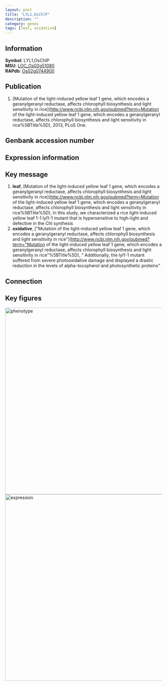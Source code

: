 ```yaml
---
layout: post
title: "LYL1,OsChlP"
description: ""
category: genes
tags: [leaf, oxidative]
---
```


## Information
__Symbol__: LYL1,OsChlP  
__MSU__: [LOC_Os02g51080](http://rice.plantbiology.msu.edu/cgi-bin/ORF_infopage.cgi?orf=LOC_Os02g51080)  
__RAPdb__: [Os02g0744900](http://rapdb.dna.affrc.go.jp/viewer/gbrowse_details/irgsp1?name=Os02g0744900)  

## Publication
1. [Mutation of the light-induced yellow leaf 1 gene, which encodes a geranylgeranyl reductase, affects chlorophyll biosynthesis and light sensitivity in rice](http://www.ncbi.nlm.nih.gov/pubmed?term=Mutation of the light-induced yellow leaf 1 gene, which encodes a geranylgeranyl reductase, affects chlorophyll biosynthesis and light sensitivity in rice%5BTitle%5D), 2013, PLoS One.

## Genbank accession number

## Expression information

## Key message
1. __leaf__, [Mutation of the light-induced yellow leaf 1 gene, which encodes a geranylgeranyl reductase, affects chlorophyll biosynthesis and light sensitivity in rice](http://www.ncbi.nlm.nih.gov/pubmed?term=Mutation of the light-induced yellow leaf 1 gene, which encodes a geranylgeranyl reductase, affects chlorophyll biosynthesis and light sensitivity in rice%5BTitle%5D),  In this study, we characterized a rice light-induced yellow leaf 1-1 lyl1-1 mutant that is hypersensitive to high-light and defective in the Chl synthesis
2. __oxidative__, ["Mutation of the light-induced yellow leaf 1 gene, which encodes a geranylgeranyl reductase, affects chlorophyll biosynthesis and light sensitivity in rice"](http://www.ncbi.nlm.nih.gov/pubmed?term="Mutation of the light-induced yellow leaf 1 gene, which encodes a geranylgeranyl reductase, affects chlorophyll biosynthesis and light sensitivity in rice"%5BTitle%5D), " Additionally, the lyl1-1 mutant suffered from severe photooxidative damage and displayed a drastic reduction in the levels of alpha-tocopherol and photosynthetic proteins"

## Connection

## Key figures
<img src="http://ricencode.github.io/images/LYL1.pheno.png" alt="phenotype"  style="width: 600px;"/>

<img src="http://ricencode.github.io/images/LYL1.exp.png" alt="expression"  style="width: 600px;"/>


